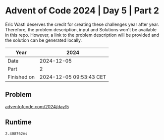 # Advent of Code 2024 | Day 5 | Part 2

Eric Wastl deserves the credit for creating these challenges year after year. Therefore, the problem description, input and Solutions won't be available in this repo.
However, a link to the problem description will be provided and the solution can be generated locally.

| Year        | 2024                    |
|-------------|-------------------------|
| Date        | 2024-12-05              |
| Part        | 2                       |
| Finished on | 2024-12-05 09:53:43 CET |

## Problem

[adventofcode.com/2024/day/5](https://adventofcode.com/2024/day/5)

## Runtime

```
2.408762ms
```
